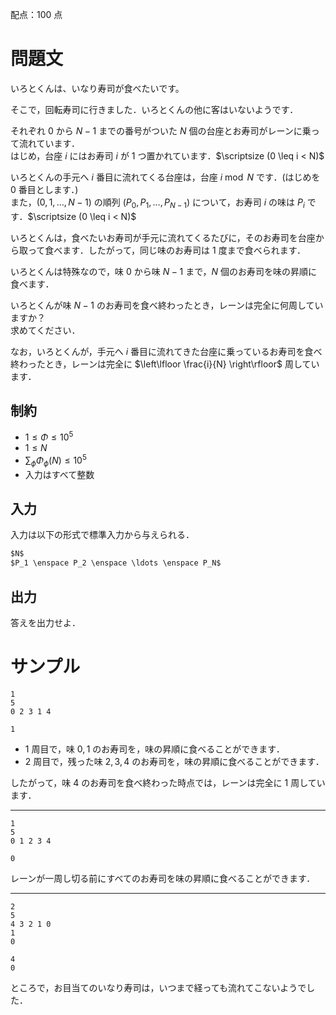 配点：$100$ 点

問題文
=====
いろとくんは、いなり寿司が食べたいです。

そこで，回転寿司に行きました．いろとくんの他に客はいないようです．  

それぞれ $0$ から $N-1$ までの番号がついた $N$ 個の台座とお寿司がレーンに乗って流れています．  
はじめ，台座 $i$ にはお寿司 $i$ が $1$ つ置かれています．$\scriptsize (0 \leq i < N)$

いろとくんの手元へ $i$ 番目に流れてくる台座は，台座 $i \bmod N$ です．(はじめを $0$ 番目とします．)  
また，$(0, 1, \ldots, N-1)$ の順列 $(P_0, P_1, \ldots, P_{N-1})$ について，お寿司 $i$ の味は $P_i$ です．$\scriptsize (0 \leq i < N)$  

いろとくんは，食べたいお寿司が手元に流れてくるたびに，そのお寿司を台座から取って食べます．したがって，同じ味のお寿司は $1$ 度まで食べられます．

いろとくんは特殊なので，味 $0$ から味 $N-1$ まで，$N$ 個のお寿司を味の昇順に食べます．  

いろとくんが味 $N-1$ のお寿司を食べ終わったとき，レーンは完全に何周していますか？  
求めてください．  

なお，いろとくんが，手元へ $i$ 番目に流れてきた台座に乗っているお寿司を食べ終わったとき，レーンは完全に $\left\lfloor \frac{i}{N} \right\rfloor$ 周しています．

制約
-----
- $1 \leq \Phi \leq 10^5$
- $1 \leq N$
- $\sum_{\phi} \Phi_{\phi}(N) \leq 10^5$
- 入力はすべて整数

入力
-----
入力は以下の形式で標準入力から与えられる．
```md
$N$  
$P_1 \enspace P_2 \enspace \ldots \enspace P_N$
```

出力
-----
答えを出力せよ．  

サンプル
=====
```入力例1
1
5
0 2 3 1 4

```
```出力例1
1

```
- $1$ 周目で，味 $0, 1$ のお寿司を，味の昇順に食べることができます．
- $2$ 周目で，残った味 $2, 3, 4$ のお寿司を，味の昇順に食べることができます．    

したがって，味 $4$ のお寿司を食べ終わった時点では，レーンは完全に $1$ 周しています．

---
```入力例2
1
5
0 1 2 3 4

```
```出力例2
0

```
レーンが一周し切る前にすべてのお寿司を味の昇順に食べることができます．

---
```入力例3
2
5
4 3 2 1 0
1
0

```
```出力例3
4
0

```
ところで，お目当てのいなり寿司は，いつまで経っても流れてこないようでした．
